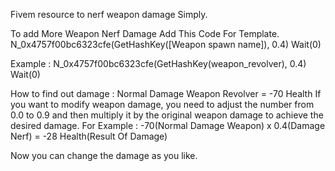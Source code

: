 Fivem resource to nerf weapon damage Simply.

To add More Weapon Nerf Damage Add This Code For Template.
N_0x4757f00bc6323cfe(GetHashKey([Weapon spawn name]), 0.4)
Wait(0)

Example : 
N_0x4757f00bc6323cfe(GetHashKey(weapon_revolver), 0.4)
Wait(0)


How to find out damage :
Normal Damage Weapon Revolver = -70 Health
If you want to modify weapon damage, you need to adjust the number from 0.0 to 0.9 and then multiply it by the original weapon damage to achieve the desired damage.
For Example : -70(Normal Damage Weapon) x 0.4(Damage Nerf) = -28 Health(Result Of Damage)

Now you can change the damage as you like.
